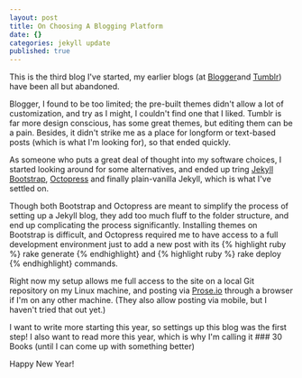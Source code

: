 ```yaml
---
layout: post
title: On Choosing A Blogging Platform
date: {}
categories: jekyll update
published: true
---
```


This is the third blog I've started, my earlier blogs (at [Blogger](http://paanini.blogspot.in)and [Tumblr](http://paanini.tumblr.com)) have been all but abandoned.

Blogger, I found to be too limited; the pre-built themes didn't allow a lot of customization, and try as I might, I couldn't find one that I liked. Tumblr is far more design conscious, has some great themes, but editing them can be a pain. Besides, it didn't strike me as a place for longform or text-based posts (which is what I'm looking for), so that ended quickly.

As someone who puts a great deal of thought into my software choices, I started looking around for some alternatives, and ended up tring [Jekyll Bootstrap](http://jekyllbootstrap.com/), [Octopress](http://octopress.org) and finally plain-vanilla Jekyll, which is what I've settled on.

Though both Bootstrap and Octopress are meant to simplify the process of setting up a Jekyll blog, they add too much fluff to the folder structure, and end up complicating the process significantly. Installing themes on Bootstrap is difficult, and Octopress required me to have access to a full development environment just to add a new post with its {% highlight ruby %} rake generate {% endhighlight} and {% highlight ruby %} rake deploy {% endhighlight} commands.

Right now my setup allows me full access to the site on a local Git repository on my Linux machine, and posting via [Prose.io](http://prose.io) through a browser if I'm on any other machine. (They also allow posting via mobile, but I haven't tried that out yet.)

I want to write more starting this year, so settings up this blog was the first step! I also want to read more this year, which is why I'm calling it ### 30 Books (until I can come up with something better)

Happy New Year!
